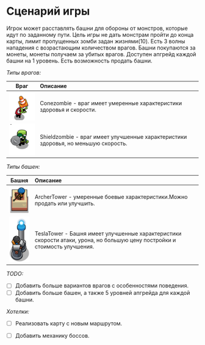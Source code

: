 # Сценарий игры <!-- omit in toc -->

Игрок может расставлять башни для обороны от монстров, которые идут по заданному пути.
Цель игры не дать монстрам пройти до конца карты, лимит пропущенных зомби задан жизнями(10).
Eсть 3 волны нападения с возрастающим количеством врагов.
Башни покупаются за монеты, монеты получаем за убитых врагов.
Доступен апгрейд каждой башни на 1 уровень. Есть возможность продать башни.

_Типы врагов:_

|                 Враг                  | Описание                                                                         |
|:-------------------------------------:|:---------------------------------------------------------------------------------|
|  ![enemy_1](scenario/conezombie.png)  | Conezombie - враг имеет умеренные характеристики здоровья и скорости.            |
| ![enemy_2](scenario/shieldzombie.png) | Shieldzombie - враг имеет улучшенные характеристики здоровья, но меньшую скорость. |

_Типы башен:_

|                Башня                | Описание                                                                                                                    |
|:-----------------------------------:|:----------------------------------------------------------------------------------------------------------------------------|
|  ![tower_1](scenario/archerT.png)   | ArcherTower - умеренные боевые характеристики.Можно продать или улучшить.                                                   |
| ![tower_2](scenario/teslaT.png) |  TeslaTower - Башня имеет улучшенные характеристики скорости атаки, урона, но большую цену постройки и стоимость улучшения. |



_TODO:_

- [ ] Добавить больше вариантов врагов с особенностями поведения.
- [ ] Добавить больше башен, а также 5 уровней апгрейда для каждой башни.

_Хотелки:_

- [ ] Реализовать карту с новым маршрутом.
- [ ] Добавить механику боссов.


